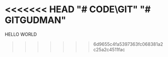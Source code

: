 <<<<<<< HEAD
"# CODE\GIT\" 
"# GITGUDMAN" 
=======
HELLO WORLD
>>>>>>> 6d9655c4fa5397363fc068381a2c25a2c4511fac
